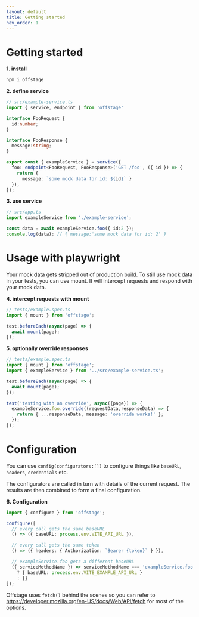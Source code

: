 ```yaml
---
layout: default
title: Getting started
nav_order: 1
---
```


# Getting started

**1. install**
```bash
npm i offstage
```

**2. define service**
```ts
// src/example-service.ts
import { service, endpoint } from 'offstage'

interface FooRequest {
  id:number;
}

interface FooResponse {
  message:string;
}

export const { exampleService } = service({
  foo: endpoint<FooRequest, FooResponse>('GET /foo', ({ id }) => {
    return {
      message: `some mock data for id: ${id}` }
  }),
});
```

**3. use service**
```ts
// src/app.ts
import exampleService from './example-service';

const data = await exampleService.foo({ id:2 });
console.log(data); // { message:'some mock data for id: 2' }
```

# Usage with playwright

Your mock data gets stripped out of production build. To still use mock data in your tests, you can use mount. It will intercept requests and respond with your mock data.

**4. intercept requests with mount**
```ts
// tests/example.spec.ts
import { mount } from 'offstage';

test.beforeEach(async(page) => {
  await mount(page);
});
```

**5. optionally override responses**
```ts
// tests/example.spec.ts
import { mount } from 'offstage';
import { exampleService } from '../src/example-service.ts';

test.beforeEach(async(page) => {
  await mount(page);
});

test('testing with an override', async({page}) => {
  exampleService.foo.override((requestData,responseData) => {
    return { ...responseData, message: 'override works!' };
  });
});
```
# Configuration

You can use `config(configurators:[])` to configure things like `baseURL`, `headers`, `credentials` etc.

The configurators are called in turn with details of the current request. The results are then combined to form a final configuration.


**6. Configuration**
```ts
import { configure } from 'offstage';

configure([
  // every call gets the same baseURL
  () => ({ baseURL: process.env.VITE_API_URL }),

  // every call gets the same token
  () => ({ headers: { Authorization: `Bearer {token}` } }),

  // exampleService.foo gets a different baseURL
  ({ serviceMethodName }) => serviceMethodName === 'exampleService.foo'
    ? { baseURL: process.env.VITE_EXAMPLE_API_URL }
    : {}
]);
```

Offstage uses `fetch()` behind the scenes so you can refer to https://developer.mozilla.org/en-US/docs/Web/API/fetch for most of the options. 

